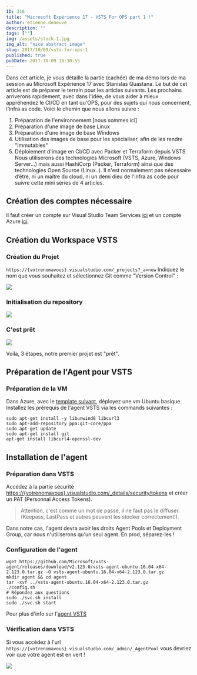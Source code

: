```yaml
---
ID: 316
title: "Microsoft Expérience 17 - VSTS For OPS part 1 !"
author: etienne.deneuve
description: ""
tags: [""]
img: /assets/stock-1.jpg
img_alt: "nice abstract image"
slug: 2017/10/09/vsts-for-ops-1
published: true
pubDate: 2017-10-09 18:30:55
---
```


Dans cet article, je vous détaille la partie (cachée) de ma démo lors de ma session au Microsoft Expérience 17 avec Stanislas Quastana. Le but de cet article est de préparer le terrain pour les articles suivants. Les prochains arriverons rapidement, avec dans l'idée, de vous aider à mieux appréhendez le CI/CD en tant qu'OPS, pour des sujets qui nous concernent, l'infra as code.
Voici le chemin que nous allons suivre :

1. Préparation de l'environnement [nous sommes ici]
2. Préparation d'une image de base Linux
3. Préparation d'une image de base Windows
4. Utilisation des images de base pour les spécialiser, afin de les rendre "Immutables"
5. Déploiement d'image en CI/CD avec Packer et Terraform depuis VSTS
   Nous utiliserons des technologies Microsoft (VSTS, Azure, Windows Server...) mais aussi HashiCorp (Packer, Terraform) ainsi que des technologies Open Source (Linux..). Il n'est normalement pas nécessaire d’être, ni un maître du cloud, ni un demi dieu de l'infra as code pour suivre cette mini séries de 4 articles.

## Création des comptes nécessaire

Il faut créer un compte sur Visual Studio Team Services [ici](https://go.microsoft.com/fwlink/?LinkId=307137) et un compte Azure [ici](https://azure.microsoft.com/fr-fr/offers/ms-azr-0044p/).

## Création du Workspace VSTS

### Création du Projet

`https://{votrenomavous}.visualstudio.com/_projects?_a=new`
Indiquez le nom que vous souhaitez et sélectionnez Git comme "Version Control" :

![](https://etienne.deneuve.xyz/assets/2017/10/vsts-1-1.png)

### Initialisation du repository

![](https://etienne.deneuve.xyz/assets/2017/10/vsts-2-1.png)

### C'est prêt

![](https://etienne.deneuve.xyz/assets/2017/10/vsts-3-1.png)

Voila, 3 étapes, notre premier projet est "prêt".

## Préparation de l'Agent pour VSTS

### Préparation de la VM

Dans Azure, avec le [template suivant](https://github.com/Azure/azure-quickstart-templates/tree/master/101-vm-simple-linux), déployez une vm Ubuntu basique.
Installez les prérequis de l'agent VSTS via les commands suivantes :

```shell
sudo apt-get install -y libunwind8 libcurl3
sudo apt-add-repository ppa:git-core/ppa
sudo apt-get update
sudo apt-get install git
apt-get install libcurl4-openssl-dev
```

## Installation de l'agent

### Préparation dans VSTS

Accédez à la partie sécurité <https://{votrenomavous}.visualstudio.com/_details/security/tokens> et créer un PAT (Personnal Access Tokens).

> Attention, c'est comme un mot de passe, il ne faut pas le diffuser. (Keepass, LastPass et autres peuvent les stocker correctement!).

Dans notre cas, l'agent devra avoir les droits Agent Pools et Deployment Group, car nous n'utiliserons qu'un seul agent. En prod, séparez-les !

### Configuration de l'agent

```shell
wget https://github.com/Microsoft/vsts-agent/releases/download/v2.123.0/vsts-agent-ubuntu.16.04-x64-2.123.0.tar.gz -O vsts-agent-ubuntu.16.04-x64-2.123.0.tar.gz
mkdir agent && cd agent
tar -xvf ../vsts-agent-ubuntu.16.04-x64-2.123.0.tar.gz
./config.sh
# Répondez aux questions
sudo ./svc.sh install
sudo ./svc.sh start
```

Pour plus d'info sur l'[agent VSTS](https://docs.microsoft.com/fr-fr/vsts/build-release/actions/agents/v2-linux)

### Vérification dans VSTS

Si vous accédez à l'url `https://{votrenomavous}.visualstudio.com/_admin/_AgentPool` vous devriez voir que votre agent est en vert !

![](https://etienne.deneuve.xyz/assets/2017/10/Capture-Agent-Pool.png)

